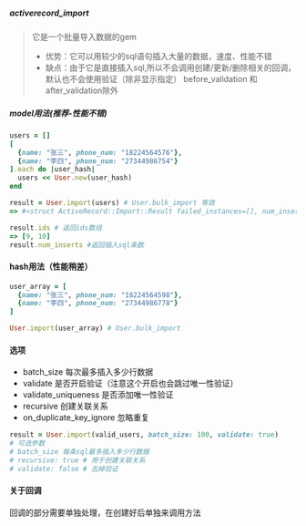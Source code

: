 ##### activerecord_import
> 它是一个批量导入数据的gem
> - 优势：它可以用较少的sql语句插入大量的数据，速度、性能不错
> - 缺点：由于它是直接插入sql,所以不会调用创建/更新/删除相关的回调，默认也不会使用验证（除非显示指定）
>  before_validation 和 after_validation除外

##### model用法(推荐-性能不错)
```ruby
users = []
[
  {name: "张三", phone_num: "18224564576"},
  {name: "李四", phone_num: "27344986754"}
].each do |user_hash|
  users << User.new(user_hash)
end

result = User.import(users) # User.bulk_import 等效
=> #<struct ActiveRecord::Import::Result failed_instances=[], num_inserts=1, ids=[9, 10], results=[]>

result.ids # 返回ids数组
=> [9, 10]
result.num_inserts #返回插入sql条数
```

#### hash用法（性能稍差）
```ruby
user_array = [
  {name: "张三", phone_num: "18224564598"},
  {name: "李四", phone_num: "27344986778"}
]

User.import(user_array) # User.bulk_import
```

#### 选项
- batch_size 每次最多插入多少行数据
- validate 是否开启验证（注意这个开启也会跳过唯一性验证）
- validate_uniqueness 是否添加唯一性验证
- recursive 创建关联关系
- on_duplicate_key_ignore 忽略重复
```ruby
result = User.import(valid_users, batch_size: 100, validate: true)
# 可选参数
# batch_size 每条sql最多插入多少行数据
# recursive: true # 用于创建关联关系
# validate: false # 去掉验证
```

#### 关于回调
回调的部分需要单独处理，在创建好后单独来调用方法


